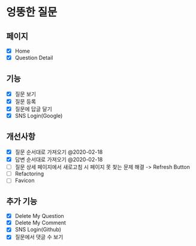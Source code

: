 # 엉뚱한 질문

## 페이지

- [x] Home
- [x] Question Detail

## 기능

- [x] 질문 보기
- [x] 질문 등록
- [x] 질문에 답글 달기
- [x] SNS Login(Google)

## 개선사항

- [x] 질문 순서대로 가져오기 @2020-02-18
- [x] 답변 순서대로 가져오기 @2020-02-18
- [ ] 질문 상세 페이지에서 새로고침 시 페이지 못 찾는 문제 해결 -> Refresh Button
- [ ] Refactoring
- [ ] Favicon

## 추가 기능

- [x] Delete My Question
- [x] Delete My Comment
- [x] SNS Login(Github)
- [x] 질문에서 댓글 수 보기
